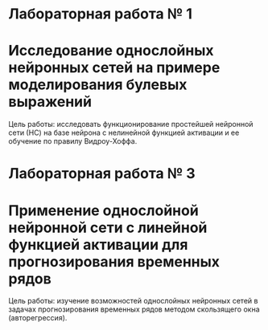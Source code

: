 # Лабораторная работа № 1
# Исследование однослойных нейронных сетей на примере моделирования булевых выражений

Цель работы: исследовать функционирование простейшей нейронной сети (НС) на базе нейрона с нелинейной функцией активации и ее обучение по правилу Видроу-Хоффа.

# Лабораторная работа № 3
# Применение однослойной нейронной сети с линейной функцией активации для прогнозирования временных рядов

Цель работы: изучение возможностей однослойных нейронных сетей в задачах прогнозирования временных рядов методом скользящего окна (авторегрессия).
